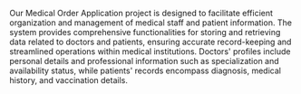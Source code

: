 Our Medical Order Application project is designed to facilitate efficient organization and management of medical staff and patient information. The system provides comprehensive functionalities for storing and retrieving data related to doctors and patients, ensuring accurate record-keeping and streamlined operations within medical institutions. Doctors' profiles include personal details and professional information such as specialization and availability status, while patients' records encompass diagnosis, medical history, and vaccination details.
